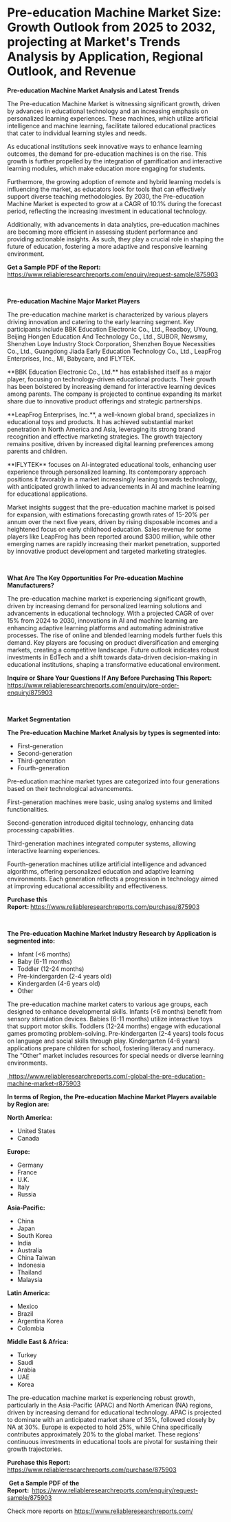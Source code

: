 <p><h1>Pre-education Machine Market Size: Growth Outlook from 2025 to 2032, projecting at Market's Trends Analysis by Application, Regional Outlook, and Revenue</h1></p><p><strong>Pre-education Machine Market Analysis and Latest Trends</strong></p>
<p><p>The Pre-education Machine Market is witnessing significant growth, driven by advances in educational technology and an increasing emphasis on personalized learning experiences. These machines, which utilize artificial intelligence and machine learning, facilitate tailored educational practices that cater to individual learning styles and needs. </p><p>As educational institutions seek innovative ways to enhance learning outcomes, the demand for pre-education machines is on the rise. This growth is further propelled by the integration of gamification and interactive learning modules, which make education more engaging for students. </p><p>Furthermore, the growing adoption of remote and hybrid learning models is influencing the market, as educators look for tools that can effectively support diverse teaching methodologies. By 2030, the Pre-education Machine Market is expected to grow at a CAGR of 10.1% during the forecast period, reflecting the increasing investment in educational technology. </p><p>Additionally, with advancements in data analytics, pre-education machines are becoming more efficient in assessing student performance and providing actionable insights. As such, they play a crucial role in shaping the future of education, fostering a more adaptive and responsive learning environment.</p></p>
<p><strong>Get a Sample PDF of the Report:&nbsp;</strong> <a href="https://www.reliableresearchreports.com/enquiry/request-sample/875903?utm_campaign=2283&utm_medium=2&utm_source=Github&utm_content=ia&utm_term=21032025&utm_id=pre-education-machine">https://www.reliableresearchreports.com/enquiry/request-sample/875903</a></p>
<p>&nbsp;</p>
<p><strong>Pre-education Machine Major Market Players</strong></p>
<p><p>The pre-education machine market is characterized by various players driving innovation and catering to the early learning segment. Key participants include BBK Education Electronic Co., Ltd., Readboy, UYoung, Beijing Hongen Education And Technology Co., Ltd., SUBOR, Newsmy, Shenzhen Loye Industry Stock Corporation, Shenzhen Boyue Necessities Co., Ltd., Guangdong Jiada Early Education Technology Co., Ltd., LeapFrog Enterprises, Inc., MI, Babycare, and IFLYTEK.</p><p>**BBK Education Electronic Co., Ltd.** has established itself as a major player, focusing on technology-driven educational products. Their growth has been bolstered by increasing demand for interactive learning devices among parents. The company is projected to continue expanding its market share due to innovative product offerings and strategic partnerships.</p><p>**LeapFrog Enterprises, Inc.**, a well-known global brand, specializes in educational toys and products. It has achieved substantial market penetration in North America and Asia, leveraging its strong brand recognition and effective marketing strategies. The growth trajectory remains positive, driven by increased digital learning preferences among parents and children.</p><p>**IFLYTEK** focuses on AI-integrated educational tools, enhancing user experience through personalized learning. Its contemporary approach positions it favorably in a market increasingly leaning towards technology, with anticipated growth linked to advancements in AI and machine learning for educational applications.</p><p>Market insights suggest that the pre-education machine market is poised for expansion, with estimations forecasting growth rates of 15-20% per annum over the next five years, driven by rising disposable incomes and a heightened focus on early childhood education. Sales revenue for some players like LeapFrog has been reported around $300 million, while other emerging names are rapidly increasing their market penetration, supported by innovative product development and targeted marketing strategies.</p></p>
<p>&nbsp;</p>
<p><strong>What Are The Key Opportunities For Pre-education Machine Manufacturers?</strong></p>
<p><p>The pre-education machine market is experiencing significant growth, driven by increasing demand for personalized learning solutions and advancements in educational technology. With a projected CAGR of over 15% from 2024 to 2030, innovations in AI and machine learning are enhancing adaptive learning platforms and automating administrative processes. The rise of online and blended learning models further fuels this demand. Key players are focusing on product diversification and emerging markets, creating a competitive landscape. Future outlook indicates robust investments in EdTech and a shift towards data-driven decision-making in educational institutions, shaping a transformative educational environment.</p></p>
<p><strong>Inquire or Share Your Questions If Any Before Purchasing This Report:</strong> <a href="https://www.reliableresearchreports.com/enquiry/pre-order-enquiry/875903?utm_campaign=2283&utm_medium=2&utm_source=Github&utm_content=ia&utm_term=21032025&utm_id=pre-education-machine">https://www.reliableresearchreports.com/enquiry/pre-order-enquiry/875903</a></p>
<p>&nbsp;</p>
<p><strong>Market Segmentation</strong></p>
<p><strong>The Pre-education Machine Market Analysis by types is segmented into:</strong></p>
<p><ul><li>First-generation</li><li>Second-generation</li><li>Third-generation</li><li>Fourth-generation</li></ul></p>
<p><p>Pre-education machine market types are categorized into four generations based on their technological advancements. </p><p>First-generation machines were basic, using analog systems and limited functionalities. </p><p>Second-generation introduced digital technology, enhancing data processing capabilities. </p><p>Third-generation machines integrated computer systems, allowing interactive learning experiences. </p><p>Fourth-generation machines utilize artificial intelligence and advanced algorithms, offering personalized education and adaptive learning environments. Each generation reflects a progression in technology aimed at improving educational accessibility and effectiveness.</p></p>
<p><strong>Purchase this Report:&nbsp;</strong><a href="https://www.reliableresearchreports.com/purchase/875903?utm_campaign=2283&utm_medium=2&utm_source=Github&utm_content=ia&utm_term=21032025&utm_id=pre-education-machine">https://www.reliableresearchreports.com/purchase/875903</a></p>
<p>&nbsp;</p>
<p><strong>The Pre-education Machine Market Industry Research by Application is segmented into:</strong></p>
<p><ul><li>Infant (<6 months)</li><li>Baby (6-11 months)</li><li>Toddler (12-24 months)</li><li>Pre-kindergarden (2-4 years old)</li><li>Kindergarden (4-6 years old)</li><li>Other</li></ul></p>
<p><p>The pre-education machine market caters to various age groups, each designed to enhance developmental skills. Infants (<6 months) benefit from sensory stimulation devices. Babies (6-11 months) utilize interactive toys that support motor skills. Toddlers (12-24 months) engage with educational games promoting problem-solving. Pre-kindergarten (2-4 years) tools focus on language and social skills through play. Kindergarten (4-6 years) applications prepare children for school, fostering literacy and numeracy. The "Other" market includes resources for special needs or diverse learning environments.</p></p>
<p><a href="https://www.reliableresearchreports.com/-global-the-pre-education-machine-market-r875903?utm_campaign=2283&utm_medium=2&utm_source=Github&utm_content=ia&utm_term=21032025&utm_id=pre-education-machine">&nbsp;https://www.reliableresearchreports.com/-global-the-pre-education-machine-market-r875903</a></p>
<p><strong>In terms of Region, the Pre-education Machine Market Players available by Region are:</strong></p>
<p>
    <p> <strong> North America: </strong>
        <ul>
            <li>United States</li>
            <li>Canada</li>
        </ul>
        </p> 
    <p> <strong> Europe: </strong>
        <ul>
            <li>Germany</li>
            <li>France</li>
            <li>U.K.</li>
            <li>Italy</li>
            <li>Russia</li>
        </ul>
        </p> 
    <p> <strong> Asia-Pacific: </strong>
        <ul>
            <li>China</li>
            <li>Japan</li>
            <li>South Korea</li>
            <li>India</li>
            <li>Australia</li>
            <li>China Taiwan</li>
            <li>Indonesia</li>
            <li>Thailand</li>
            <li>Malaysia</li>
        </ul>
        </p> 
    <p> <strong> Latin America: </strong>
        <ul>
            <li>Mexico</li>
            <li>Brazil</li>
            <li>Argentina Korea</li>
            <li>Colombia</li>
        </ul>
        </p> 
    <p> <strong> Middle East & Africa: </strong>
        <ul>
            <li>Turkey</li>
            <li>Saudi</li>
            <li>Arabia</li>
            <li>UAE</li>
            <li>Korea</li>
        </ul>
    </p>
    </p>
<p><p>The pre-education machine market is experiencing robust growth, particularly in the Asia-Pacific (APAC) and North American (NA) regions, driven by increasing demand for educational technology. APAC is projected to dominate with an anticipated market share of 35%, followed closely by NA at 30%. Europe is expected to hold 25%, while China specifically contributes approximately 20% to the global market. These regions' continuous investments in educational tools are pivotal for sustaining their growth trajectories.</p></p>
<p><strong>Purchase this Report: </strong><a href="https://www.reliableresearchreports.com/purchase/875903?utm_campaign=2283&utm_medium=2&utm_source=Github&utm_content=ia&utm_term=21032025&utm_id=pre-education-machine">https://www.reliableresearchreports.com/purchase/875903</a></p>
<p>&nbsp;<strong>Get a Sample PDF of the Report:&nbsp;&nbsp;</strong><a href="https://www.reliableresearchreports.com/enquiry/request-sample/875903?utm_campaign=2283&utm_medium=2&utm_source=Github&utm_content=ia&utm_term=21032025&utm_id=pre-education-machine">https://www.reliableresearchreports.com/enquiry/request-sample/875903</a></p>
<p><strong></strong></p>
<p>Check more reports on <a href="https://www.reliableresearchreports.com/?utm_campaign=2283&utm_medium=2&utm_source=Github&utm_content=ia&utm_term=21032025&utm_id=pre-education-machine">https://www.reliableresearchreports.com/</a></p>